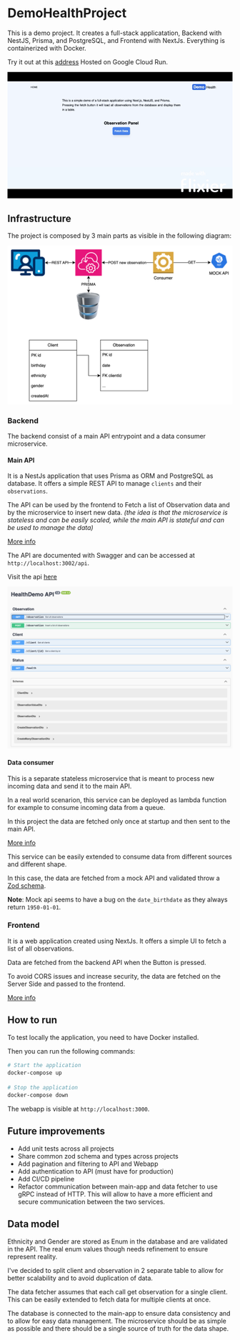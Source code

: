 # DemoHealthProject

This is a demo project.
It creates a full-stack applicatation, Backend with NestJS, Prisma, and PostgreSQL, and Frontend with NextJs. Everything is containerized with Docker.

Try it out at this [address](https://webapp-bg4n3rtdzq-uc.a.run.app/) Hosted on Google Cloud Run.

![til](./images/demo.gif)

## Infrastructure

The project is composed by 3 main parts as visible in the following diagram:

![til](./images/demo.drawio.svg)

### Backend

The backend consist of a main API entrypoint and a data consumer microservice.

#### Main API

It is a NestJs application that uses Prisma as ORM and PostgreSQL as database.
It offers a simple REST API to manage `clients` and their `observations`.

The API can be used by the frontend to Fetch a list of Observation data and by the microservice to insert new data.
*(the idea is that the microservice is stateless and can be easily scaled, while the main API is stateful and can be used to manage the data)*

[More info](./main-app/README.md)

The API are documented with Swagger and can be accessed at `http://localhost:3002/api`.

Visit the api [here](https://main-app-bg4n3rtdzq-ey.a.run.app/api)

![til](./images/swaggerdocs.png)

#### Data consumer

This is a separate stateless microservice that is meant to process new incoming data and send it to the main API.

In a real world scenarion, this service can be deployed as lambda function for example to consume incoming data from a queue.

In this project the data are fetched only once at startup and then sent to the main API.

[More info](./data-fetcher/README.md)

This service can be easily extended to consume data from different sources and different shape.

In this case, the data are fetched from a mock API and validated throw a [Zod schema](./data-fetcher/src/observations.dto.ts).

**Note**: Mock api seems to have a bug on the `date_birthdate` as they always return `1950-01-01`.

### Frontend

It is a web application created using NextJs.
It offers a simple UI to fetch a list of all observations.

Data are fetched from the backend API when the Button is pressed.

To avoid CORS issues and increase security, the data are fetched on the Server Side and passed to the frontend.

[More info](./webapp/README.md)

## How to run

To test locally the application, you need to have Docker installed.

Then you can run the following commands:

```bash
# Start the application
docker-compose up

# Stop the application
docker-compose down
```

The webapp is visible at `http://localhost:3000`.

## Future improvements

- Add unit tests across all projects
- Share common zod schema and types across projects
- Add pagination and filtering to API and Webapp
- Add authentication to API (must have for production)
- Add CI/CD pipeline
- Refactor communication between main-app and data fetcher to use gRPC instead of HTTP. This will allow to have a more efficient and secure communication between the two services.

## Data model

Ethnicity and Gender are stored as Enum in the database and are validated in the API.
The real enum values though needs refinement to ensure represent reality.

I've decided to split client and observation in 2 separate table to allow for better scalability and to avoid duplication of data.

The data fetcher assumes that each call get observation for a single client. This can be easily extended to fetch data for multiple clients at once.

The database is connected to the main-app to ensure data consistency and to allow for easy data management. The microservice should be as simple as possible and there should be a single source of truth for the data shape.
